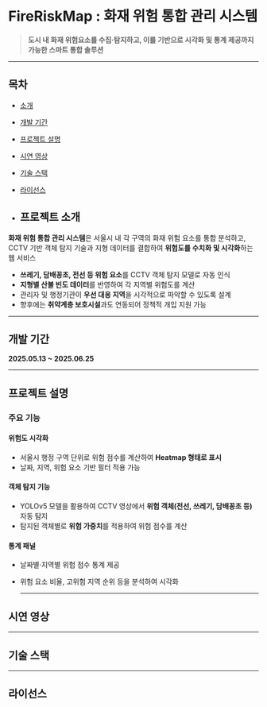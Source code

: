 # FireRiskMap : 화재 위험 통합 관리 시스템

> **도시 내 화재 위험요소를 수집·탐지하고, 이를 기반으로 시각화 및 통계 제공까지 가능한 스마트 통합 솔루션**

---

## 목차
- [소개](#소개)
- [개발 기간](#개발-기간)
- [프로젝트 설명](#프로젝트-설명)
- [시연 영상](#시연-영상)
- [기술 스택](#기술-스택)
- [라이선스](#라이선스)

- ## 프로젝트 소개

**화재 위험 통합 관리 시스템**은 서울시 내 각 구역의 화재 위험 요소를 통합 분석하고, CCTV 기반 객체 탐지 기술과 지형 데이터를 결합하여 **위험도를 수치화 및 시각화**하는 웹 서비스

- **쓰레기, 담배꽁초, 전선 등 위험 요소**를 CCTV 객체 탐지 모델로 자동 인식
- **지형별 산불 빈도 데이터**를 반영하여 각 지역별 위험도를 계산
- 관리자 및 행정기관이 **우선 대응 지역**을 시각적으로 파악할 수 있도록 설계
- 향후에는 **취약계층 보호시설**과도 연동되어 정책적 개입 지원 가능

---

## 개발 기간
**2025.05.13 ~ 2025.06.25**

---

## 프로젝트 설명

### 주요 기능

#### 위험도 시각화
- 서울시 행정 구역 단위로 위험 점수를 계산하여 **Heatmap 형태로 표시**
- 날짜, 지역, 위험 요소 기반 필터 적용 가능

#### 객체 탐지 기능
- YOLOv5 모델을 활용하여 CCTV 영상에서 **위험 객체(전선, 쓰레기, 담배꽁초 등)** 자동 탐지
- 탐지된 객체별로 **위험 가중치**를 적용하여 위험 점수를 계산

#### 통계 패널
- 날짜별·지역별 위험 점수 통계 제공
- 위험 요소 비율, 고위험 지역 순위 등을 분석하여 시각화

  ---

## 시연 영상

  ---

## 기술 스택

  ---

## 라이선스

